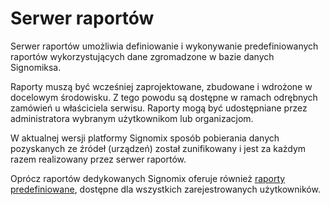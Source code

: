 # Serwer raportów

Serwer raportów umożliwia definiowanie i wykonywanie predefiniowanych raportów wykorzystujących dane zgromadzone w bazie danych Signomiksa.

Raporty muszą być wcześniej zaprojektowane, zbudowane i wdrożone w docelowym środowisku. Z tego powodu są dostępne w ramach odrębnych zamówień u właściciela serwisu. Raporty mogą być udostępniane przez administratora wybranym użytkownikom lub organizacjom.

W aktualnej wersji platformy Signomix sposób pobierania danych pozyskanych ze źródeł (urządzeń) został zunifikowany i jest za każdym razem realizowany przez serwer raportów.

Oprócz raportów dedykowanych Signomix oferuje również [raporty predefiniowane](predefined_reports.md), dostępne dla wszystkich zarejestrowanych użytkowników.
